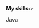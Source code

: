 <!DOCTYPE html>
<html>
<head>
      <title>
  </title>
      <style>
          body {background: url(https://www.chromethemer.com/wallpapers/chromebook-wallpapers/download/lights-of-color-3840x2160.jpg); background-size: 100% 100%; ">
    </style>
  </head>
  
  <body>
      <p><b>My skills:</b>>
      <p>Java</p>
      <p>
  </body>
  
  </html>
